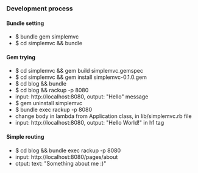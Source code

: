 <h3>Development process</h3>
<h4>Bundle setting</h4>
<ul>
    <li>$ bundle gem simplemvc</li>
    <li>$ cd simplemvc && bundle</li>
</ul>

<h4>Gem trying</h4>
<ul>
    <li>$ cd simplemvc && gem build simplemvc.gemspec</li>
    <li>$ cd simplemvc && gem install simplemvc-0.1.0.gem</li>
    <li>$ cd blog && bundle</li>
    <li>$ cd blog && rackup -p 8080</li>
    <li>input: http://localhost:8080, output: "Hello" message</li>
    <li>$ gem uninstall simplemvc</li>
    <li>$ bundle exec rackup -p 8080</li>
    <li>change body in lambda from Application class, in lib/simplemvc.rb file
    <li>input: http://localhost:8080, output: "Hello World!" in h1 tag</li>
</ul>

<h4>Simple routing</h4>
<ul>
    <li>$ cd blog && bundle exec rackup -p 8080</li>
    <li>input: http://localhost:8080/pages/about</li>
    <li>otput: text: "Something about me :)"</li>
</ul>